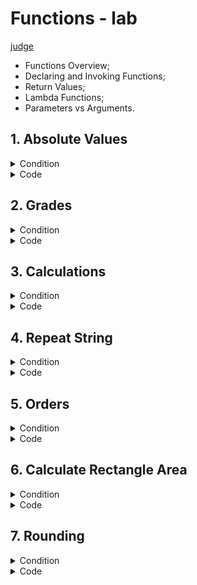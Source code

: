 # Functions - lab
[judge](https://judge.softuni.org/Contests/1727/Functions-Lab)
* Functions Overview;
* Declaring and Invoking Functions;
* Return Values;
* Lambda Functions;
* Parameters vs Arguments.


## 1.	Absolute Values 
<details><summary>Condition</summary>

Write a program that receives a sequence of numbers, separated by a single space, and prints their absolute value as a list. Use abs().


Example

| Input         | Output                 |
|---------------|------------------------|
| 1 2.5 -3 -4.5 | [1.0, 2.5, 3.0, 4.5]   |
| -0 1 10 -6.66 | [0.0, 1.0, 10.0, 6.66] |

</details>
<details> <summary>Code</summary>

```Python
main_list = [float(num) for num in input().split()]

def abs_value(main_list):
    result = [abs(lement) for lement in main_list]
    return print(result)

abs_value(main_list)
```
</details>

## 2. Grades 
<details> <summary>Condition</summary>
Write a function that receives a grade between 2.00 and 6.00 and print the corresponding grade in words.

* 2.00 – 2.99 - "**Fail**"
* 3.00 – 3.49 - "**Poor**"
* 3.50 – 4.49 - "**Good**"
* 4.50 – 5.49 - "**Very Good**"
* 5.50 – 6.00 - "**Excellent**"

Examples

| Input | Output |
|-------|--------|
|3.33|Poor|
|4.50|Very Good|
|2.99|Fail|

</details>
<details> <summary>Code</summary>

```Python
grades = float(input())

def grade_check(grade):
    if 2.00 <= grade <= 2.99:
        return print("Fail")
    elif 3.00 <= grade <= 3.49:
        return print("Poor")
    elif 3.50 <= grade <= 4.49:
        return print("Good")
    elif 4.50 <= grade <= 5.49:
        return print("Very Good")
    elif 5.50 <= grade <= 6:
        return print("Excellent")

grade_check(grades)
```
</details>

## 3. Calculations

<details> <summary>Condition</summary>

Create a function that receives three parameters, **calculates** a result depending on the given operator, and **returns** it. Print the result of the function.
The input comes as three parameters – an operator as a string and two integer numbers. The operator can be one of the following:  **"multiply", "divide", "add",** and **"subtract"**.

Example

| Input                | Output |
|----------------------|--------|
| subtract</br>5</br>4 | 1      |
| divide</br>8</br>4   | 2      |




</details>
<details> <summary>Code</summary>

```Python
def operation_multiply(num1, num2):
    operation = num1 * num2
    return operation

def operation_divide(num1, num2):
    if num2 == 0:
        print("Cannot divide by zero!")
    else:
        operation = num1 / num2
        return operation

def operation_add(num1, num2):
    operation = num1 + num2
    return operation

def operation_subtract(num1, num2):
    operation = num1 - num2
    return operation

def calculation(operator, num1, num2):  
    if operator.lower() == "multiply":
        print(f"{operation_multiply(num1, num2):.0f}")
    elif operator.lower() == "divide":
        print(f"{operation_divide(num1, num2):.0f}")
    elif operator.lower() == "add":
        print(f"{operation_add(num1, num2):.0f}")
    elif operator.lower() == "subtract":
        print(f"{operation_subtract(num1, num2):.0f}")
    else:
        print("Wrong command!")

def main():
    operator = input()
    num1 = int(input())
    num2 = int(input())
    calculation(operator, num1, num2)

if __name__ == "__main__":
    main()

```

</details>

    
## 4. Repeat String

<details> <summary>Condition</summary>

Write a function that receives a string and a counter **n**. 
The function should **return** a new **string** – the result of repeating the old string n times. 
**Print the result of the function**. Try using **lambda**.
Examples

| Input        | Output       |
|--------------|--------------|
| abc</br>3    | abcabcabc    |
| String</br>2 | StringString |


</details>
<details> <summary>Code</summary>
whit string

```Python
def repeat_string(input_string, repeat_range):
    result_string = ''

    for _ in range(repeat_range):
        result_string += input_string

    return result_string


string_input = input()
repeat_range = int(input())

result = repeat_string(string_input, repeat_range)
print(result)
```
whit list

```Python
string_input = input()
repeat_range = int(input())
new_string = []

for _ in range(repeat_range):
    new_string.append(string_input)

result_string = ''.join(new_string)
print(result_string)
```
whit list in Function
```Python
def repeat_string(input_string, repeat_range):
    new_string = []

    for _ in range(repeat_range):
        new_string.append(input_string)

    result_string = ''.join(new_string)
    return result_string


string_input = input()
repeat_range = int(input())

result = repeat_string(string_input, repeat_range)
print(result)
```
### solution of the task by CIO
```Python
string_to_show = input()
number_to_multi_string = int(input())

def multi_strint(string_show, number):
    result = string_show * number
    return result

print(multi_strint(string_to_show, number_to_multi_string))
```
</details>

## 5. Orders

<details> <summary>Condition</summary>
Write a function that calculates the total price of an order and returns it. 
The function should receive one of the following products: **"coffee", "coke", "water"**, or **"snacks"**, 
and a quantity of the product. The prices for a single **piece** of each product are:

* coffee - 1.50</br>
* water - 1.00</br>
* coke - 1.40</br>
* snacks - 2.00</br>

Print the result **formatted** to the **second decimal place**.

### Example

| Inout        | Output |
|--------------|--------|
| water</br>5  | 5.00   |
| coffee</br>2 | 3.00   |


</details>
<details> <summary>Code</summary>

```Python
def order(products, quantity_products):
    price = 0.00
    if products == "coffee":
        price = 1.50
    elif products == "coke":
        price = 1.40
    elif products == "water":
        price = 1.00
    elif products == "snacks":
        price = 2.00
    else:
        print("Wrong order product")

    total_order = price * quantity_products
    print(f"{total_order:.2f}")

products = input()
quantity_products = int(input())

order(products, quantity_products)
```
whit dictionary
```Python
def order(products, quantity_products):
    price = product_prices.get(products)

    if price is None:
        print("Wrong order product")
        return

    total_order = price * quantity_products
    print(total_order)


products_input = input()
quantity_input = int(input())

order(products_input, quantity_input)
```
</details>

## 6. Calculate Rectangle Area
<details> <summary>Condition</summary>

Create a function that **calculates** and **returns** the **area** of a **rectangle** by a given **width** and **height**. 
**Print the resul**t on the console.
### Example

| Input   | Output |
|---------|--------|
| 3</br>4 | 12     |
| 6</br>2 | 12     |

</details>
<details> <summary>Code</summary>

```Python
width  = int(input())
height = int(input())
def rectangle_area(a, b):
    area = a * b
    return area

print(rectangle_area(width, height))
```
### whit lambda function
```Python
a, b = int(input()), int(input())
area_calculation = lambda side_a, side_b: side_a * side_b
print(area_calculation(a, b))
```
</details>

## 7. Rounding

<details> <summary>Condition</summary>

Write a program that rounds all the given numbers, separated by a single space, and prints the result as a list. Use round().
### Example

| Input             | Output        |
|-------------------|---------------|
| 1.0 2.5 3.0 4.5   | [1, 2, 3, 4]  |
| 2.56 1.9 -3.4 8.1 | [3, 2, -3, 8] |
</details>
<details> <summary>Code</summary>

```Python
number = input()

def round_func(string):
    rounded_numbers = []
    for num in string.split():
        rounded_numbers.append(round(float(num)))
    return rounded_numbers

print(round_func(number))
```

```Python
input_numbers = input()

rounded_numbers = [round(float(num)) for num in input_numbers.split()]

print(rounded_numbers)
```
### solution of the task by CIO
```Python
main_list = [float(n) for n in input().split()]


def round_numbers(numbers):
    result = [round(num) for num in numbers]
    return result


print(round_numbers(main_list))
```

</details>